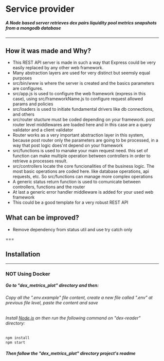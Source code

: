 # Service provider

##### A Node based server retrieves dex pairs liquidity pool metrics snapshots from a mongodb database

---

## How it was made and Why?

- This REST API server is made in such a way that Express could be very easily replaced by any other web framework.
- Many abstraction layers are used for very distinct but seemsly equal purposes
- src/bin/www is where the server is created and the basics parameters are configures.
- src/app.js is used to configure the web framework (express in this case), using src/frameworkName.js to configure request allowed params and policies
- src/loaders is used to initiate fundamental drivers like db connections, and others
- src/router stucture must be coded depending on your framework. post router level middlewares are loaded here and in this case are a query validator and a client validator
- Router works as a very important abstraction layer in this system, because post router only the parameters are going to be processed, in a way that post logic does'nt depend on your framework
- src/functions is used to manake your main request need. this set of function can make multiple operation between controllers in order to retrieve a processes result.
- src/controllers locate the core funcionalities of the business logic. The most basic operations are coded here. like database operations, api requests, etc. So src/functions can manage more complex operations
- A generic status return function is used to comunicate between controllers, functions and the router
- At last a generic error handler middleware is added for your used web framework
- This could be a good template for a very robust REST API

## What can be improved?

- Remove dependency from status util and use try catch only

===

## Installation

---

### NOT Using Docker

##### Go to "dex_metrics_plot" directory and then:

###### Copy all the ".env.example" file content, create a new file called ".env" at previous file level, paste the content and save

###### Install [Node.js][pln] an then run the following command on "dex-reader" directory:

```sh
npm install
npm start
```

##### Then follow the "dex_metrics_plot" directory project's readme

[pln]: https://nodejs.org/es/download/
